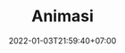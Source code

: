 ---
date: 2022-01-03T21:59:40+07:00
title: Animasi
description: Keterampilan Animasi
mapel:
- photoshop
- animate
- tugas-akhir
---